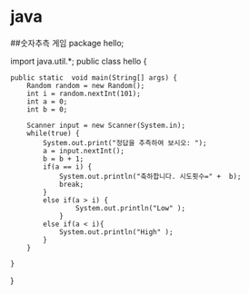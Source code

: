 # java
##숫자추측 게임
package hello;


import java.util.*;
public class hello {
	
	public static  void main(String[] args) {
		Random random = new Random();
		int i = random.nextInt(101);
		int a = 0;
		int b = 0;
		
		Scanner input = new Scanner(System.in);
		while(true) {
			System.out.print("정답을 추측하여 보시오: ");
			a = input.nextInt();
			b = b + 1;
			if(a == i) {
				System.out.println("축하합니다. 시도횟수=" +  b);
				break;
			}
			else if(a > i) {
					System.out.println("Low" );
				}
			else if(a < i){
				System.out.println("High" );
			}
		}
			 
	}
}

